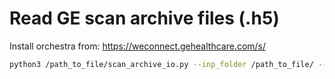 # Read GE scan archive files (.h5)

Install orchestra from: https://weconnect.gehealthcare.com/s/

```bash
python3 /path_to_file/scan_archive_io.py --inp_folder /path_to_file/ --out_folder /path_to_file/ --out_filename data
```
